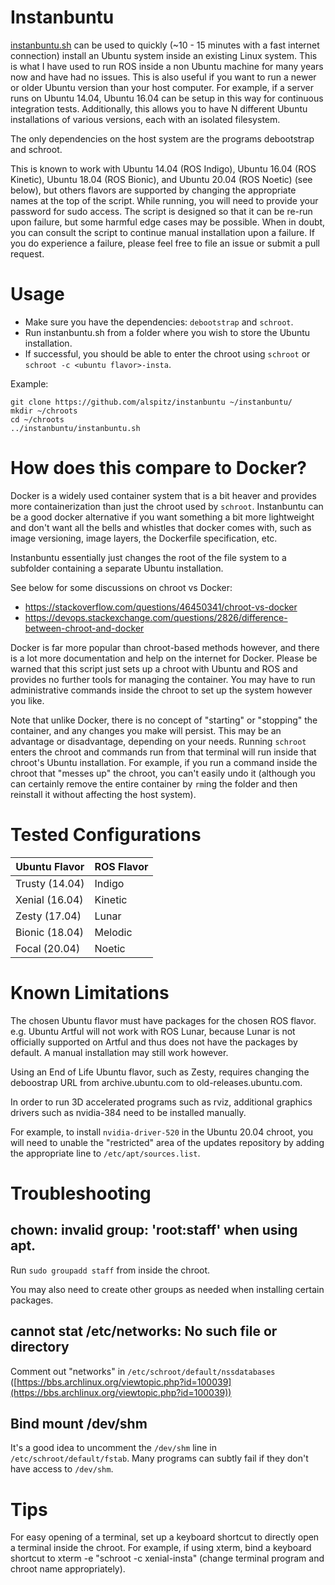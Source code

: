 # Instanbuntu

[instanbuntu.sh](instanbuntu.sh) can be used to quickly (~10 - 15 minutes with a fast internet connection) install an Ubuntu system inside an existing Linux system.
This is what I have used to run ROS inside a non Ubuntu machine for many years now and have had no issues.
This is also useful if you want to run a newer or older Ubuntu version than your host computer.
For example, if a server runs on Ubuntu 14.04, Ubuntu 16.04 can be setup in this way for continuous integration tests.
Additionally, this allows you to have N different Ubuntu installations of various versions, each with an isolated filesystem.

The only dependencies on the host system are the programs debootstrap and schroot.

This is known to work with Ubuntu 14.04 (ROS Indigo), Ubuntu 16.04 (ROS Kinetic), Ubuntu 18.04 (ROS Bionic), and Ubuntu 20.04 (ROS Noetic) (see below), but others flavors are supported by changing the appropriate names at the top of the script.
While running, you will need to provide your password for sudo access.
The script is designed so that it can be re-run upon failure, but some harmful edge cases may be possible.
When in doubt, you can consult the script to continue manual installation upon a failure.
If you do experience a failure, please feel free to file an issue or submit a pull request.

# Usage

* Make sure you have the dependencies: `debootstrap` and `schroot`.
* Run instanbuntu.sh from a folder where you wish to store the Ubuntu installation.
* If successful, you should be able to enter the chroot using `schroot` or `schroot -c <ubuntu flavor>-insta`.

Example:

```
git clone https://github.com/alspitz/instanbuntu ~/instanbuntu/
mkdir ~/chroots
cd ~/chroots
../instanbuntu/instanbuntu.sh
```

# How does this compare to Docker?

Docker is a widely used container system that is a bit heaver and provides more containerization than just the chroot used by `schroot`. Instanbuntu can be a good docker alternative if you want something a bit more lightweight and don't want all the bells and whistles that docker comes with, such as image versioning, image layers, the Dockerfile specification, etc.

Instanbuntu essentially just changes the root of the file system to a subfolder containing a separate Ubuntu installation.

See below for some discussions on chroot vs Docker:

* https://stackoverflow.com/questions/46450341/chroot-vs-docker
* https://devops.stackexchange.com/questions/2826/difference-between-chroot-and-docker

Docker is far more popular than chroot-based methods however, and there is a lot more documentation and help on the internet for Docker.
Please be warned that this script just sets up a chroot with Ubuntu and ROS and provides no further tools for managing the container.
You may have to run administrative commands inside the chroot to set up the system however you like.

Note that unlike Docker, there is no concept of "starting" or "stopping" the container, and any changes you make will persist.
This may be an advantage or disadvantage, depending on your needs.
Running `schroot` enters the chroot and commands run from that terminal will run inside that chroot's Ubuntu installation.
For example, if you run a command inside the chroot that "messes up" the chroot, you can't easily undo it (although you can certainly remove the entire container by `rm`ing the folder and then reinstall it without affecting the host system).

# Tested Configurations

| Ubuntu Flavor | ROS Flavor |
| -----         | -----  |
| Trusty (14.04) | Indigo |
| Xenial (16.04) | Kinetic |
| Zesty (17.04) | Lunar |
| Bionic (18.04) | Melodic |
| Focal (20.04) | Noetic |

# Known Limitations

The chosen Ubuntu flavor must have packages for the chosen ROS flavor. e.g. Ubuntu Artful will not work with ROS Lunar, because Lunar is not officially supported on Artful and thus does not have the packages by default.
A manual installation may still work however.

Using an End of Life Ubuntu flavor, such as Zesty, requires changing the deboostrap URL from archive.ubuntu.com to old-releases.ubuntu.com.

In order to run 3D accelerated programs such as rviz, additional graphics drivers such as nvidia-384 need to be installed manually.

For example, to install `nvidia-driver-520` in the Ubuntu 20.04 chroot, you will need to unable the "restricted" area of the updates repository by adding the appropriate line to `/etc/apt/sources.list`.

# Troubleshooting

## chown: invalid group: 'root:staff' when using apt.

Run `sudo groupadd staff` from inside the chroot.

You may also need to create other groups as needed when installing certain packages.

## cannot stat /etc/networks: No such file or directory

Comment out "networks" in `/etc/schroot/default/nssdatabases` ([https://bbs.archlinux.org/viewtopic.php?id=100039](https://bbs.archlinux.org/viewtopic.php?id=100039))

## Bind mount /dev/shm

It's a good idea to uncomment the `/dev/shm` line in `/etc/schroot/default/fstab`.
Many programs can subtly fail if they don't have access to `/dev/shm`.

# Tips

For easy opening of a terminal, set up a keyboard shortcut to directly open a terminal inside the chroot.
For example, if using xterm, bind a keyboard shortcut to xterm -e "schroot -c xenial-insta" (change terminal program and chroot name appropriately).
